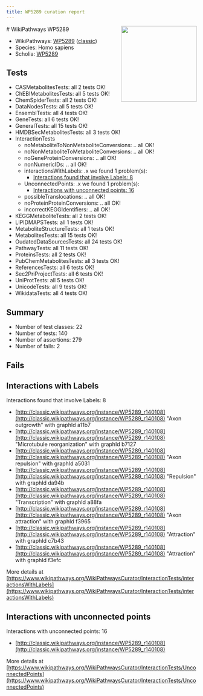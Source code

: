 ```yaml
---
title: WP5289 curation report
---
```


<img style="float: right; width: 200px" src="https://upload.wikimedia.org/wikipedia/commons/thumb/8/83/Wplogo_with_text_500.png/640px-Wplogo_with_text_500.png" />
# WikiPathways WP5289

* WikiPathways: [WP5289](https://wikipathways.org/pathways/WP5289) ([classic](https://classic.wikipathways.org/instance/WP5289))
* Species: Homo sapiens
* Scholia: [WP5289](https://scholia.toolforge.org/wikipathways/WP5289)
## Tests
* CASMetabolitesTests: all 2 tests OK!
* ChEBIMetabolitesTests: all 5 tests OK!
* ChemSpiderTests: all 2 tests OK!
* DataNodesTests: all 5 tests OK!
* EnsemblTests: all 4 tests OK!
* GeneTests: all 6 tests OK!
* GeneralTests: all 15 tests OK!
* HMDBSecMetabolitesTests: all 3 tests OK!
* InteractionTests
    * noMetaboliteToNonMetaboliteConversions: .. all OK!
    * noNonMetaboliteToMetaboliteConversions: .. all OK!
    * noGeneProteinConversions: .. all OK!
    * nonNumericIDs: .. all OK!
    * interactionsWithLabels: .x we found 1 problem(s):
        * [Interactions found that involve Labels: 8](#630d267f)
    * UnconnectedPoints: .x we found 1 problem(s):
        * [Interactions with unconnected points: 16](#7f1d407d)
    * possibleTranslocations: .. all OK!
    * noProteinProteinConversions: .. all OK!
    * incorrectKEGGIdentifiers: .. all OK!
* KEGGMetaboliteTests: all 2 tests OK!
* LIPIDMAPSTests: all 1 tests OK!
* MetaboliteStructureTests: all 1 tests OK!
* MetabolitesTests: all 15 tests OK!
* OudatedDataSourcesTests: all 24 tests OK!
* PathwayTests: all 11 tests OK!
* ProteinsTests: all 2 tests OK!
* PubChemMetabolitesTests: all 3 tests OK!
* ReferencesTests: all 6 tests OK!
* Sec2PriProjectTests: all 6 tests OK!
* UniProtTests: all 5 tests OK!
* UnicodeTests: all 9 tests OK!
* WikidataTests: all 4 tests OK!


## Summary

* Number of test classes: 22
* Number of tests: 140
* Number of assertions: 279
* Number of fails: 2

## Fails

<a name="630d267f" />

## Interactions with Labels

Interactions found that involve Labels: 8

* [http://classic.wikipathways.org/instance/WP5289_r140108](http://classic.wikipathways.org/instance/WP5289_r140108) "Axon outgrowth" with graphId a11b7
* [http://classic.wikipathways.org/instance/WP5289_r140108](http://classic.wikipathways.org/instance/WP5289_r140108) "Microtubule
reorganization" with graphId b7127
* [http://classic.wikipathways.org/instance/WP5289_r140108](http://classic.wikipathways.org/instance/WP5289_r140108) "Axon repulsion" with graphId a5031
* [http://classic.wikipathways.org/instance/WP5289_r140108](http://classic.wikipathways.org/instance/WP5289_r140108) "Repulsion" with graphId da94b
* [http://classic.wikipathways.org/instance/WP5289_r140108](http://classic.wikipathways.org/instance/WP5289_r140108) "Transcription" with graphId a88fa
* [http://classic.wikipathways.org/instance/WP5289_r140108](http://classic.wikipathways.org/instance/WP5289_r140108) "Axon attraction" with graphId f3965
* [http://classic.wikipathways.org/instance/WP5289_r140108](http://classic.wikipathways.org/instance/WP5289_r140108) "Attraction" with graphId c7b43
* [http://classic.wikipathways.org/instance/WP5289_r140108](http://classic.wikipathways.org/instance/WP5289_r140108) "Attraction" with graphId f3efc


More details at [https://www.wikipathways.org/WikiPathwaysCurator/InteractionTests/interactionsWithLabels](https://www.wikipathways.org/WikiPathwaysCurator/InteractionTests/interactionsWithLabels)

<a name="7f1d407d" />

## Interactions with unconnected points

Interactions with unconnected points: 16

* [http://classic.wikipathways.org/instance/WP5289_r140108](http://classic.wikipathways.org/instance/WP5289_r140108)


More details at [https://www.wikipathways.org/WikiPathwaysCurator/InteractionTests/UnconnectedPoints](https://www.wikipathways.org/WikiPathwaysCurator/InteractionTests/UnconnectedPoints)

